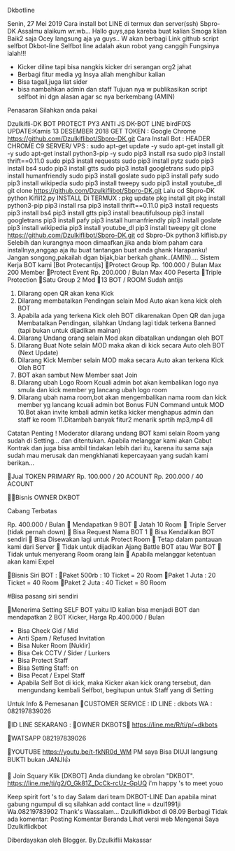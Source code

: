 
Dkbotline

Senin, 27 Mei 2019
Cara install bot LINE di termux dan server(ssh) Sbpro-DK
Assalmu alaikum wr.wb...
Hallo guys,apa kareba buat kalian
Smoga klian Baik2 saja
Ocey langsung aja ya guys..
W akan berbagi Link github 
script selfbot Dkbot-line
Selfbot line adalah akun robot yang canggih
Fungsinya ialah!!!
- Kicker diline tapi bisa nangkis kicker dri serangan org2 jahat 
- Berbagi fitur media yg Insya allah menghibur kalian 
- Bisa tagall,juga liat sider
- bisa nambahkan admin dan staff
Tujuan nya w publikasikan script selfbot ini dgn alasan agar sc nya berkembang (AMIN)

Penasaran Silahkan anda pakai 

Dzulkifli-DK BOT PROTECT PY3 ANTI JS DK-BOT LINE
birdFIXS UPDATE:Kamis 13 DESEMBER 2018 GET TOKEN : Google Chrome
https://github.com/Dzulkiflibot/Sbpro-DK.git 
Cara Install Bot : HEADER CHROME
C9 SERVER/ VPS :
sudo apt-get update -y 
sudo apt-get install git -y 
sudo apt-get install python3-pip -y 
sudo pip3 install rsa sudo 
pip3 install thrift==0.11.0 
sudo pip3 install requests 
sudo pip3 install pytz 
sudo pip3 install bs4 
sudo pip3 install gtts 
sudo pip3 install googletrans 
sudo pip3 install humanfriendly 
sudo pip3 install goslate 
sudo pip3 install pafy 
sudo pip3 install wikipedia 
sudo pip3 install tweepy 
sudo pip3 install youtube_dl git clone https://github.com/Dzulkiflibot/Sbpro-DK.git 
Lalu
cd Sbpro-DK 
python Kifli12.py 
INSTALL Di TERMUX :
pkg update 
pkg install git 
pkg install python3-pip 
pip3 install rsa 
pip3 install thrift==0.11.0 
pip3 install requests pip3 
install bs4 pip3 install gtts 
pip3 install beautifulsoup 
pip3 install googletrans 
pip3 install pafy 
pip3 install humanfriendly 
pip3 install goslate 
pip3 install wikipedia 
pip3 install youtube_dl 
pip3 install tweepy
git clone https://github.com/Dzulkiflibot/Sbpro-DK.git 
cd Sbpro-Dk python3 kiflisb.py 
Selebih dan kurangnya moon dimaafkan,jika anda blom paham cara installnya,anggap aja itu buat tantangan buat anda ghank
Harapanku!
Jangan songong,pakailah dgan bijak,biar berkah ghank..(AMIN)....
Sistem Kerja BOT kami [Bot Protecantijs]
🔰Protect Group Rp. 100.000 / Bulan Max 200 Member
🔰Protect Event Rp. 200.000 / Bulan Max 400 Peserta
🔰Triple Protection
🔰Satu Group 2 Mod
🔰13 BOT / ROOM Sudah antijs

1. Dilarang open QR akan kena Kick
2. Dilarang membatalkan Pendingan selain Mod Auto akan kena kick oleh BOT
3. Apabila ada yang terkena Kick oleh BOT dikarenakan Open QR dan juga Membatalkan Pendingan, silahkan Undang lagi tidak terkena Banned (tapi bukan untuk dijadikan mainan)
4. Dilarang Undang orang selain Mod akan dibatalkan undangan oleh BOT
5. Dilarang Buat Note selain MOD maka akan di kick secara Auto oleh BOT (Next Update)
6. Dilarang Kick Member selain MOD maka secara Auto akan terkena Kick Oleh BOT
7. BOT akan sambut New Member saat Join
8. Dilarang ubah Logo Room Kcuali admin bot akan kembalikan logo nya smula dan kick member yg lancang ubah logo room
9. Dilarang ubah nama room,bot akan mengembalikan nama room dan kick member yg lancang kcuali admin bot
Bonus FUN Command untuk MOD
10.Bot akan invite kmbali admin ketika kicker menghapus admin dan staff ke room
11.Ditambah banyak fitur2 menarik sprtih mp3,mp4 dll

Catatan Penting !
Moderator dilarang undang BOT kami selain Room yang sudah di Setting... dan ditentukan.
Apabila melanggar kami akan Cabut Kontrak dan juga bisa ambil tindakan lebih dari itu, karena itu sama saja sudah mau merusak dan mengkhianati kepercayaan yang sudah kami berikan...

🔰Jual TOKEN PRIMARY
Rp. 100.000 / 20 ACOUNT
Rp. 200.000 / 40 ACOUNT

🔰🔰Bisnis OWNER DKBOT

Cabang Terbatas

Rp. 400.000 / Bulan
🔰 Mendapatkan 9 BOT
🔰 Jatah 10 Room
🔰 Triple Server (tidak pernah down)
🔰 Bisa Request Nama BOT 1
🔰 Bisa Kendalikan BOT sendiri
🔰 Bisa Disewakan lagi untuk Protect Room
🔰 Tetap dalam pantauan kami dari Server
🔰 Tidak untuk dijadikan Ajang Battle BOT atau War BOT
🔰 Tidak untuk menyerang Room orang lain
🔰 Apabila melanggar ketentuan akan kami Expel

🔰Bisnis Siri BOT :
🔰Paket 500rb : 10 Ticket = 20 Room
🔰Paket 1 Juta : 20 Ticket = 40 Room
🔰Paket 2 Juta : 40 Ticket = 80 Room

#Bisa pasang siri sendiri

🔰Menerima Setting SELF BOT yaitu ID kalian bisa menjadi BOT dan mendapatkan 2 BOT Kicker, Harga Rp.400.000 / Bulan
- Bisa Check Gid / Mid
- Anti Spam / Refused Invitation
- Bisa Nuker Room [Nuklir]
- Bisa Cek CCTV / Sider / Lurkers
- Bisa Protect Staff
- Bisa Setting Staff: on
- Bisa Pecat / Expel Staff
- Apabila Self Bot di kick, maka Kicker akan kick orang tersebut, dan mengundang kembali Selfbot, begitupun untuk Staff yang di Setting

Untuk Info & Pemesanan
🔰CUSTOMER SERVICE :
ID LINE : dkbots
WA : 082197839026

🔹ID LINE SEKARANG :
🔰OWNER DKBOTS🔰
https://line.me/R/ti/p/~dkbots

🔹WATSAPP
082197839026

🔹YOUTUBE
https://youtu.be/t-fkNR0d_WM
PM saya Bisa DIUJI langsung BUKTI bukan JANJI👍

🔹 Join Squary Klik
[DKBOT] Anda diundang ke obrolan "DKBOT".
https://line.me/ti/g2/O_Gk81Z_DcCk-rcUz-GpUQ
i'm happy 's to meet youo


Keep spirit fort 's to day
Salam dari team DKBOT-LINE
Dan apabila minat gabung ngumpul di sq silahkan add contact line = dzul1991ji
Wa.08219783902
Thank's
           Wassalam...
Dzulkiflidkbot di 08.09
Berbagi
Tidak ada komentar:
Posting Komentar
Beranda
Lihat versi web
Mengenai Saya
Dzulkiflidkbot
 
Diberdayakan oleh Blogger.
By.Dzulkiflii Makassar
